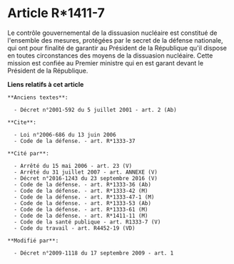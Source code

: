 # Article R*1411-7

Le contrôle gouvernemental de la dissuasion nucléaire est constitué de l'ensemble des mesures, protégées par le secret de la
défense nationale, qui ont pour finalité de garantir au Président de la République qu'il dispose en toutes circonstances des
moyens de la dissuasion nucléaire. Cette mission est confiée au Premier ministre qui en est garant devant le Président de la
République.

**Liens relatifs à cet article**

	**Anciens textes**:

	  - Décret n°2001-592 du 5 juillet 2001 - art. 2 (Ab)

	**Cite**:

	  - Loi n°2006-686 du 13 juin 2006
	  - Code de la défense. - art. R*1333-37

	**Cité par**:

	  - Arrêté du 15 mai 2006 - art. 23 (V)
	  - Arrêté du 31 juillet 2007 - art. ANNEXE (V)
	  - Décret n°2016-1243 du 23 septembre 2016 (V)
	  - Code de la défense. - art. R*1333-36 (Ab)
	  - Code de la défense. - art. R*1333-42 (M)
	  - Code de la défense. - art. R*1333-47-1 (M)
	  - Code de la défense. - art. R*1333-53 (Ab)
	  - Code de la défense. - art. R*1333-61 (M)
	  - Code de la défense. - art. R*1411-11 (M)
	  - Code de la santé publique - art. R1333-7 (V)
	  - Code du travail - art. R4452-19 (VD)

	**Modifié par**:

	  - Décret n°2009-1118 du 17 septembre 2009 - art. 1
